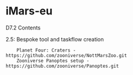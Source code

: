 # iMars-eu
D7.2 Contents

2.5: Bespoke tool and taskflow creation
	
		Planet Four: Craters - https://github.com/zooniverse/NottMarsZoo.git
		Zooniverse Panoptes setup - https://github.com/zooniverse/Panoptes.git

